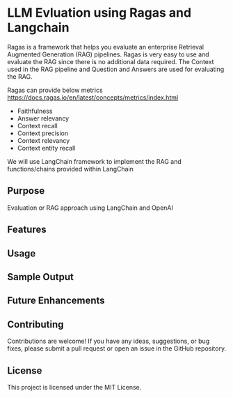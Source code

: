 # LLM Evluation using Ragas and Langchain

Ragas is a framework that helps you evaluate an enterprise Retrieval Augmented Generation (RAG) pipelines. 
Ragas is very easy to use and evaluate the RAG since there is no additional data required. The Context used in the RAG pipeline and  Question and Answers are used for evaluating the RAG.

Ragas can provide below metrics https://docs.ragas.io/en/latest/concepts/metrics/index.html

* Faithfulness
* Answer relevancy
* Context recall
* Context precision
* Context relevancy
* Context entity recall

We will use LangChain framework to implement the RAG and functions/chains provided within LangChain

## Purpose

Evaluation or RAG approach using LangChain and OpenAI

## Features


## Usage

## Sample Output


## Future Enhancements

## Contributing

Contributions are welcome! If you have any ideas, suggestions, or bug fixes, please submit a pull request or open an issue in the GitHub repository.

## License

This project is licensed under the MIT License.
